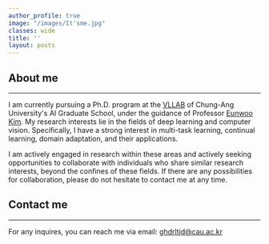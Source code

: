 ```yaml
---
author_profile: true
image: "/images/It'sme.jpg"
classes: wide
title: ''
layout: posts
---
```



## About me
___
I am currently pursuing a Ph.D. program at the [VLLAB](https://vllab.cau.ac.kr/) of Chung-Ang University's AI Graduate School, under the guidance of Professor [Eunwoo Kim](https://vllab.cau.ac.kr/members/professor/). My research interests lie in the fields of deep learning and computer vision. Specifically, I have a strong interest in multi-task learning, continual learning, domain adaptation, and their applications.<br>


I am actively engaged in research within these areas and actively seeking opportunities to collaborate with individuals who share similar research interests, beyond the confines of these fields. If there are any possibilities for collaboration, please do not hesitate to contact me at any time.



## Contact me
___
For any inquires, you can reach me via email: [ghdrltjd@cau.ac.kr](mailto:ghdrltjd@cau.ac.kr)


